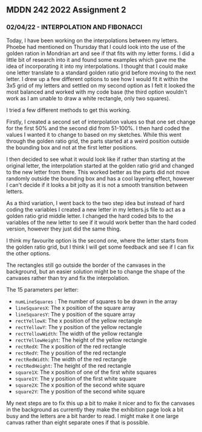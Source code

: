 ## MDDN 242 2022 Assignment 2

### 02/04/22 - INTERPOLATION AND FIBONACCI

Today, I have been working on the interpolations between my letters. Phoebe had mentioned on Thursday that I could look into the use of the golden ration in Mondrian art and see if that fits with my letter forms. I did a little bit of research into it and found some examples which gave me the idea of incorporating it into my interpolations. I thought that I could make one letter translate to a standard golden ratio grid before moving to the next letter. I drew up a few different options to see how I would fit it within the 3x5 grid of my letters and settled on my second option as I felt it looked the most balanced and worked with my code base (the third option wouldn't work as I am unable to draw a white rectangle, only two squares).

I tried a few different methods to get this working.

Firstly, I created a second set of interpolation values so that one set change for the first 50% and the second did from 51-100%. I then hard coded the values I wanted it to change to based on my sketches. While this went through the golden ratio grid, the parts started at a weird position outside the bounding box and not at the first letter positions.

I then decided to see what it would look like if rather than starting at the original letter, the interpolation started at the golden ratio grid and changed to the new letter from there. This worked better as the parts did not move randomly outside the bounding box and has a cool layering effect, however I can't decide if it looks a bit jolty as it is not a smooth transition between letters.

As a third variation, I went back to the two step idea but instead of hard coding the variables I created a new letter in my letters.js file to act as a golden ratio grid middle letter. I changed the hard coded bits to the variables of the new letter to see if it would work better than the hard coded version, however they just did the same thing.

I think my favourite option is the second one, where the letter starts from the golden ratio grid, but I think I will get some feedback and see if I can fix the other options.

The rectangles still go outside the border of the canvases in the background, but an easier solution might be to change the shape of the canvases rather than try and fix the interpolation.

The 15 parameters per letter:
  * `numLineSquares` : The number of squares to be drawn in the array
  * `lineSquaresX`: The x position of the square array
  * `lineSquaresY`: The y position of the square array
  * `rectYellowX`: The x position of the yellow rectangle
  * `rectYellowY`: The y position of the yellow rectangle
  * `rectYellowWidth`: The width of the yellow rectangle
  * `rectYellowHeight`: The height of the yellow rectangle
  * `rectRedX`: The x position of the red rectangle
  * `rectRedY`: The y position of the red rectangle
  * `rectRedWidth`: The width of the red rectangle
  * `rectRedHeight`: The height of the red rectangle
  * `square1X`: The x position of one of the first white squares
  * `square1Y`: The y position of the first white square
  * `square2X`: The x position of the second white square
  * `square2Y`: The y position of the second white square

My next steps are to fix this up a bit to make it nicer and to fix the canvases in the background as currently they make the exhibition page look a bit busy and the letters are a bit harder to read. I might make it one large canvas rather than eight separate ones if that is possible.

